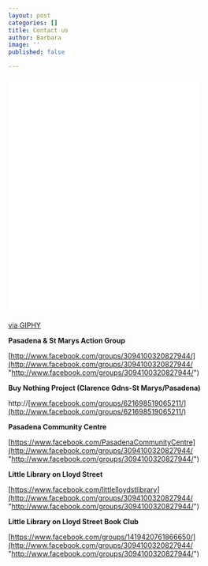 ```yaml
---
layout: post
categories: []
title: Contact us
author: Barbara
image: ''
published: false

---
```

<iframe src="[https://giphy.com/embed/MEjG5NXKKS68LvGIP2](https://giphy.com/embed/MEjG5NXKKS68LvGIP2 "https://giphy.com/embed/MEjG5NXKKS68LvGIP2")" width="384" height="480" frameBorder="0" class="giphy-embed" allowFullScreen></iframe><p><a href="[https://giphy.com/gifs/hello-hi-paper-craft-MEjG5NXKKS68LvGIP2](https://giphy.com/gifs/hello-hi-paper-craft-MEjG5NXKKS68LvGIP2 "https://giphy.com/gifs/hello-hi-paper-craft-MEjG5NXKKS68LvGIP2")">via GIPHY</a></p>

**Pasadena & St Marys Action Group**

[http://www.facebook.com/groups/3094100320827944/](http://www.facebook.com/groups/3094100320827944/ "http://www.facebook.com/groups/3094100320827944/")

**Buy Nothing Project (Clarence Gdns-St Marys/Pasadena)**

http://[www.facebook.com/groups/621698519065211/](http://www.facebook.com/groups/621698519065211/)

**Pasadena Community Centre**

[https://www.facebook.com/PasadenaCommunityCentre](http://www.facebook.com/groups/3094100320827944/ "http://www.facebook.com/groups/3094100320827944/")

**Little Library on Lloyd Street**

[https://www.facebook.com/littlelloydstlibrary](http://www.facebook.com/groups/3094100320827944/ "http://www.facebook.com/groups/3094100320827944/")

**Little Library on Lloyd Street Book Club**

[https://www.facebook.com/groups/1419420761866650/](http://www.facebook.com/groups/3094100320827944/ "http://www.facebook.com/groups/3094100320827944/")